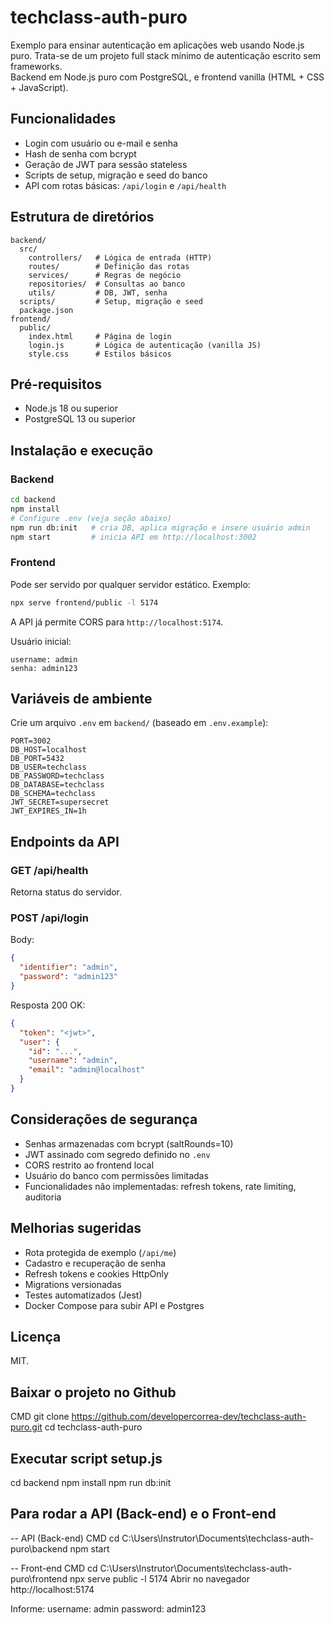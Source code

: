 # techclass-auth-puro
Exemplo para ensinar autenticação em aplicações web usando Node.js puro.
Trata-se de um projeto full stack mínimo de autenticação escrito sem frameworks.  
Backend em Node.js puro com PostgreSQL, e frontend vanilla (HTML + CSS + JavaScript).

## Funcionalidades
- Login com usuário ou e-mail e senha
- Hash de senha com bcrypt
- Geração de JWT para sessão stateless
- Scripts de setup, migração e seed do banco
- API com rotas básicas: `/api/login` e `/api/health`

## Estrutura de diretórios
```
backend/
  src/
    controllers/   # Lógica de entrada (HTTP)
    routes/        # Definição das rotas
    services/      # Regras de negócio
    repositories/  # Consultas ao banco
    utils/         # DB, JWT, senha
  scripts/         # Setup, migração e seed
  package.json
frontend/
  public/
    index.html     # Página de login
    login.js       # Lógica de autenticação (vanilla JS)
    style.css      # Estilos básicos
```

## Pré-requisitos
- Node.js 18 ou superior
- PostgreSQL 13 ou superior

## Instalação e execução

### Backend
```bash
cd backend
npm install
# Configure .env (veja seção abaixo)
npm run db:init   # cria DB, aplica migração e insere usuário admin
npm start         # inicia API em http://localhost:3002
```

### Frontend
Pode ser servido por qualquer servidor estático. Exemplo:
```bash
npx serve frontend/public -l 5174
```
A API já permite CORS para `http://localhost:5174`.

Usuário inicial:
```
username: admin
senha: admin123
```

## Variáveis de ambiente

Crie um arquivo `.env` em `backend/` (baseado em `.env.example`):

```env
PORT=3002
DB_HOST=localhost
DB_PORT=5432
DB_USER=techclass
DB_PASSWORD=techclass
DB_DATABASE=techclass
DB_SCHEMA=techclass
JWT_SECRET=supersecret
JWT_EXPIRES_IN=1h
```

## Endpoints da API

### GET /api/health
Retorna status do servidor.

### POST /api/login
Body:
```json
{
  "identifier": "admin",
  "password": "admin123"
}
```
Resposta 200 OK:
```json
{
  "token": "<jwt>",
  "user": {
    "id": "...",
    "username": "admin",
    "email": "admin@localhost"
  }
}
```

## Considerações de segurança
- Senhas armazenadas com bcrypt (saltRounds=10)
- JWT assinado com segredo definido no `.env`
- CORS restrito ao frontend local
- Usuário do banco com permissões limitadas
- Funcionalidades não implementadas: refresh tokens, rate limiting, auditoria

## Melhorias sugeridas
- Rota protegida de exemplo (`/api/me`)
- Cadastro e recuperação de senha
- Refresh tokens e cookies HttpOnly
- Migrations versionadas
- Testes automatizados (Jest)
- Docker Compose para subir API e Postgres

## Licença
MIT.


## Baixar o projeto no Github
CMD
git clone https://github.com/developercorrea-dev/techclass-auth-puro.git
cd techclass-auth-puro

## Executar script setup.js
cd backend
npm install
npm run db:init

## Para rodar a API (Back-end) e o Front-end
-- API (Back-end)
CMD
cd C:\Users\Instrutor\Documents\techclass-auth-puro\backend
npm start

-- Front-end
CMD
cd C:\Users\Instrutor\Documents\techclass-auth-puro\frontend
npx serve public -l 5174
Abrir no navegador http://localhost:5174

Informe:
username: admin
password: admin123
